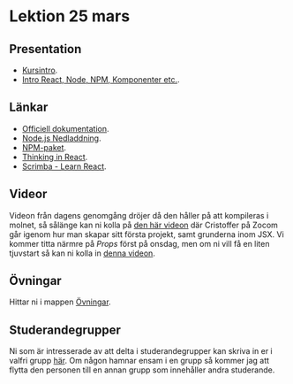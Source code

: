 # Lektion 25 mars

## Presentation
- [Kursintro](https://docs.google.com/presentation/d/1vz3_pGfFB2lIpIgY3-uQDLWDFHaeoTHC/edit?usp=sharing&ouid=117251319654116712560&rtpof=true&sd=true).
- [Intro React, Node, NPM, Komponenter etc.](https://docs.google.com/presentation/d/1PC_GH_2dIDPNC0ZCWPNX3yusRDqkFiOz/edit?usp=sharing&ouid=117251319654116712560&rtpof=true&sd=true).

## Länkar
- [Officiell dokumentation](https://reactjs.org/).
- [Node.js Nedladdning](https://nodejs.org/en/download).
- [NPM-paket](https://www.npmjs.com/).
- [Thinking in React](https://reactjs.org/docs/thinking-in-react.html).
- [Scrimba - Learn React](https://scrimba.com/learn/learnreact).

## Videor
Videon från dagens genomgång dröjer då den håller på att kompileras i molnet, så sålänge kan ni kolla på [den här videon](https://vimeo.com/653010575/0139fb6b2c) där Cristoffer på Zocom går igenom hur man skapar sitt första projekt, samt grunderna inom JSX.
Vi kommer titta närmre på *Props* först på onsdag, men om ni vill få en liten tjuvstart så kan ni kolla in [denna videon](https://vimeo.com/653010630/c876c78057).

## Övningar
Hittar ni i mappen [Övningar](https://github.com/Santosnr6/lektion_25_mars/tree/main/%C3%96vningar).

## Studerandegrupper
Ni som är intresserade av att delta i studerandegrupper kan skriva in er i valfri grupp [här](https://docs.google.com/document/d/179YYbPcJSsOzk_GbDWZUCH55reVrCRdyAnLf8lafguY/edit?usp=sharing). Om någon hamnar ensam i en grupp så kommer jag att flytta den personen till en annan grupp som innehåller andra studerande.
